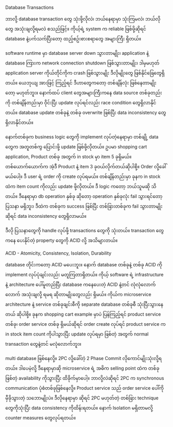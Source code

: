 Database Transactions

ဘာလို့ database transaction တွေ သုံးဖို့လိုလဲ၊ ဘယ်နေရာမှာ သုံးကြမလဲ၊ ဘယ်လိုတွေ အသုံးချလို့ရမလဲ စသည်ဖြင့်။
ကိုယ့်ရဲ့ system က reliable ဖြစ်ဖို့ဆိုရင် database နဲ့ပက်သက်ပြီးတော့ ထည့်စဥ်းစားစရာတွေ အများကြီး ရှိတယ်။

software runtime မှာ database server down သွားတာမျိုး၊ application နဲ့ database ကြားက network connection shutdown ဖြစ်သွားတာမျိုး၊ 
ဒါမှမဟုတ် application server ကိုယ်တိုင်ကိုက crash ဖြစ်သွားမျိုး ဒီလိုမျိုးတွေ ဖြစ်နိုင်ခြေတွေရှိတယ်။ ယေဘုယျ အားဖြင့် ကြည့်ရင် ဒီဟာတွေကတော့
တစ်ချိန်လုံး ဖြစ်နေတာမျိုးတော့ မဟုတ်ဘူး။ နောက်ထပ် client တွေအများကြီးကနေ data source တစ်ခုတည်းကို တစ်ချိန်တည်းမှာ ဝိုင်းပြီး update လုပ်ရင်လည်း race condition တွေရှိလာနိုင်တယ်။
database update တစ်ခုနဲ့ တစ်ခု overwrite ဖြစ်ပြီး data inconsistency တွေရှိလာနိုင်တယ်။

နောက်တစ်ခုက business logic တွေကို implement လုပ်တဲ့နေရာမှာ တစ်ချို့ data တွေက အတူတစ်ကွ ပြောင်းဖို့ update ဖြစ်ဖို့လိုတယ်။
ဥပမာ shopping cart application, Product တစ်ခု အတွက် in stock မှာ item 5 ခုရှိမယ်။ တစ်ယောက်ယောက်က
အဲ့ဒီ Product နဲ့ item 3 ခုဝယ်လိုက်တယ်ဆိုပါစို့။ Order လို့ခေါ်မယ်ပေါ့။ ဒီ user ရဲ့ order ကို create လုပ်ရမယ်။ 
တစ်ချိန်တည်းမှာ ခုနက in stock ထဲက item count ကိုလည်း update ဖို့လိုတယ်။ ဒီ logic ကတော့ ဘယ်သူမဆို သိတယ်။
ဒီနေရာမှာ db operation နှစ်ခု ဆိုတော့ operation နှစ်ခုလုံး fail သွားရင်တော့ ပြသနာ မရှိဘူး၊ 
ဒီထဲက တစ်ခုက success ဖြစ်ပြီး တစ်ခြားတစ်ခုက fail သွားတာမျိုးဆိုရင် data inconsistency တွေရှိလာမယ်။

ဒီလို ပြသနာတွေကို handle လုပ်ဖို့ transactions တွေကို သုံးတယ်။ transaction တွေကနေ ပေးနိုင်တဲ့ property တွေကို
ACID လို့ အသိများတယ်။

ACID - Atomicity, Consistency, Isolation, Durability

database တိုင်းကတော့ ACID မပေးဘူး။ နောက် database တစ်ခုနဲ့ တစ်ခု ACID ကို implement လုပ်ပုံချင်းလည်း
မတူကြတာရှိတယ်။ ကိုယ့် software ရဲ့ infrastructure နဲ့ architecture ပေါ်မူတည်ပြီး database ကနေပေးတဲ့ ACID နဲ့တင်
လုံလုံလောက်လောက် အသုံးချလို့ ရမရ ဆိုတာမျိုးတွေလည်း ရှိမယ်။ ကိုယ်က microservice architecture နဲ့ service တစ်ခုချင်းစီကို
separate database တစ်ခုစီ သုံးပြီးသွားနေတယ် ဆိုပါစို့။ ခုနက shopping cart example မှာပဲ ပြန်ကြည့်ရင် product service တစ်ခု၊ order service တစ်ခု ရှိမယ်ဆိုရင်
order create လုပ်ရင် product service က in stock item count ကိုပါသွားပြီး update လုပ်ရမှာ ဖြစ်တဲ့ အတွက် normal transaction တွေနဲ့တင် မလုံလောက်ဘူး။

multi database ဖြစ်နေလို့။ 2PC လို့ခေါ်တဲ့ 2 Phase Commit လိုကောင်မျိုးသုံးလို့ရတယ်။ ဒါပေမဲ့လို့ ဒီနေရာမှာဆို microservice ရဲ့ အဓိက selling point ထဲက တစ်ခုဖြစ်တဲ့
availability ကိုသွားပြီး ထိခိုက်မှာပေါ့။ ဘာလို့လဲဆိုရင် 2PC က synchronous communication ပုံစံတစ်ခုဖြစ်နေလို့။ 
Product service သည် order service ပေါ်ကို မှီခိုသွားတဲ့ သဘောမျိုးပဲ။
ဒီလိုနေရာမှာ ဆိုရင် 2PC မဟုတ်တဲ့ တစ်ခြား technique တွေကိုသုံးပြီး data consistency ကိုထိန်းရတယ်။ 
နောက် Isolation မရှိတာမလို့ counter measures တွေလုပ်ရတယ်။